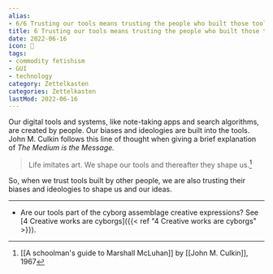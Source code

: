 ```yaml
---
alias:
- 6/6 Trusting our tools means trusting the people who built those tools
title: 6 Trusting our tools means trusting the people who built those tools
date: 2022-06-16
icon: 🔖
tags:
- commodity fetishism
- GUI
- technology
category: Zettelkasten
categories: Zettelkasten
lastMod: 2022-06-16
---
```

Our digital tools and systems, like note-taking apps and search algorithms, are created by people. Our biases and ideologies are built into the tools. John M. Culkin follows this line of thought when giving a brief explanation of *The Medium is the Message.*

> Life imitates art. We shape our tools and thereafter they shape us.[^1]

So, when we trust tools built by other people, we are also trusting their biases and ideologies to shape us and our ideas.

[^1]: [[A schoolman's guide to Marshall McLuhan]] by [[John M. Culkin]], 1967

-----

- Are our tools part of the cyborg assemblage creative expressions? See [4 Creative works are cyborgs]({{< ref "4 Creative works are cyborgs" >}}).
